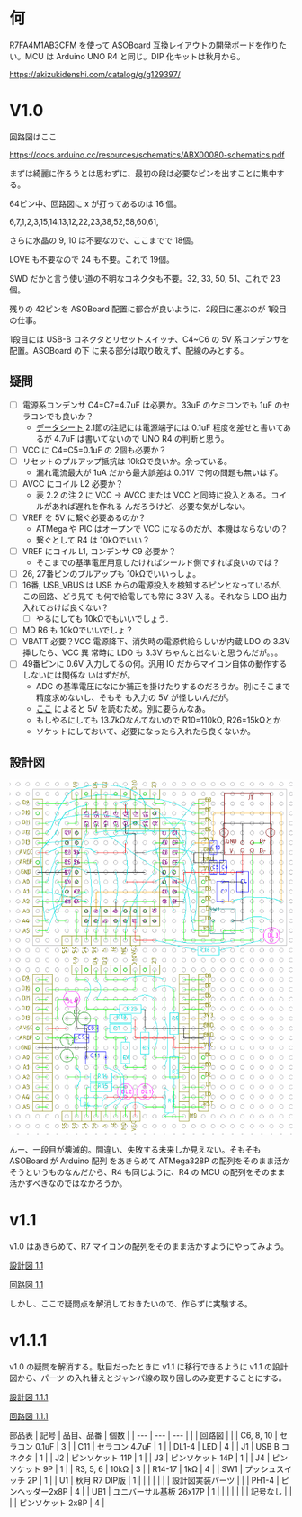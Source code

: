 # 何

R7FA4M1AB3CFM を使って ASOBoard 互換レイアウトの開発ボードを作りたい。MCU は Arduino UNO
R4 と同じ。DIP 化キットは秋月から。

https://akizukidenshi.com/catalog/g/g129397/

# V1.0

<!-- {{{ -->
回路図はここ

https://docs.arduino.cc/resources/schematics/ABX00080-schematics.pdf

まずは綺麗に作ろうとは思わずに、最初の段は必要なピンを出すことに集中する。

64ピン中、回路図に x が打ってあるのは 16 個。

6,7,1,2,3,15,14,13,12,22,23,38,52,58,60,61,

さらに水晶の 9, 10 は不要なので、ここまでで 18個。

LOVE も不要なので 24 も不要。これで 19個。

SWD だかと言う使い道の不明なコネクタも不要。32, 33, 50, 51、これで 23個。

残りの 42ピンを ASOBoard 配置に都合が良いように、2段目に運ぶのが 1段目の仕事。

1段目には USB-B コネクタとリセットスイッチ、C4~C6 の 5V 系コンデンサを配置。ASOBoard の下
に来る部分は取り敢えず、配線のみとする。
<!-- }}} -->

## 疑問

- [ ] 電源系コンデンサ C4=C7=4.7uF は必要か。33uF のケミコンでも 1uF のセラコンでも良いか？
  - [データシート](https://www.renesas.com/ja/document/dst/ra4m1-group-datasheet?r=1054146)
    2.1節の注記には電源端子には 0.1uF 程度を差せと書いてあるが 4.7uF は書いてないので UNO
    R4 の判断と思う。
- [ ] VCC に C4=C5=0.1uF の 2個も必要か？
- [ ] リセットのプルアップ抵抗は 10kΩで良いか。余っている。
  - 漏れ電流最大が 1uA だから最大誤差は 0.01V で何の問題も無いはず。
- [ ] AVCC にコイル L2 必要か？
  - 表 2.2 の注 2 に VCC → AVCC または VCC と同時に投入とある。コイルがあれば遅れを作れる
    んだろうけど、必要な気がしない。
- [ ] VREF を 5V に繋ぐ必要あるのか？
  - ATMega や PIC はオープンで VCC になるのだが、本機はならないの？
  - 繋ぐとして R4 は 10kΩでいい？
- [ ] VREF にコイル L1, コンデンサ C9 必要か？
  - そこまでの基準電圧用意したければシールド側ですれば良いのでは？
- [ ] 26, 27番ピンのプルアップも 10kΩでいいっしょ。
- [ ] 16番, USB_VBUS は USB からの電源投入を検知するピンとなっているが、この回路、どう見て
  も何で給電しても常に 3.3V 入る。それなら LDO 出力入れておけば良くない？
  - [ ] やるにしても 10kΩでもいいでしょう.
- [ ] MD R6 も 10kΩでいいでしょ？
- [ ] VBATT 必要？VCC 電源降下、消失時の電源供給らしいが内蔵 LDO の 3.3V 挿したら、VCC 異
  常時に LDO も 3.3V ちゃんと出ないと思うんだが。。。
- [ ] 49番ピンに 0.6V 入力してるの何。汎用 IO だからマイコン自体の動作するしないには関係な
  いはずだが。
  - ADC の基準電圧になにか補正を掛けたりするのだろうか。別にそこまで精度求めないし、そもそ
    も入力の 5V が怪しいんだが。
  - [ここ](http://www.technoblogy.com/show?4JVF) によると 5V を読むため。別に要らんなあ。
  - もしやるにしても 13.7kΩなんてないので R10=110kΩ, R26=15kΩとか
  - ソケットにしておいて、必要になったら入れたら良くないか。

## 設計図

![設計図1.0](./figure/ASOBoardR4_1.0.png)

んー、一段目が壊滅的。間違い、失敗する未来しか見えない。そもそも ASOBoard が Arduino 配列
をあきらめて ATMega328P の配列をそのまま活かそうというものなんだから、R4 も同じように、R4
の MCU の配列をそのまま活かずべきなのではなかろうか。

# v1.1

v1.0 はあきらめて、R7 マイコンの配列をそのまま活かすようにやってみよう。

[設計図 1.1](./librecad/ASOBoardR4_1.1.pdf)

[回路図 1.1](./kicad/ASOBoardR4_v1.1/ASOBoardR4_v1.1.pdf)

しかし、ここで疑問点を解消しておきたいので、作らずに実験する。

# v1.1.1

v1.0 の疑問を解消する。駄目だったときに v1.1 に移行できるように v1.1 の設計図から、パーツ
の入れ替えとジャンパ線の取り回しのみ変更することにする。

[設計図 1.1.1](./librecad/ASOBoardR4_1.1.1.dxf)

[回路図 1.1.1](./kicad/ASOBoardR4_v1.1.1/ASOBoardR4_v1.1.1.pdf)

部品表
| 記号      | 品目、品番              | 個数 |
| ---       | ---                     | ---  |
|           | 回路図                  |      |
| C6, 8, 10 | セラコン 0.1uF          | 3    |
| C11       | セラコン 4.7uF          | 1    |
| DL1-4     | LED                     | 4    |
| J1        | USB B コネクタ          | 1    |
| J2        | ピンソケット 11P        | 1    |
| J3        | ピンソケット 14P        | 1    |
| J4        | ピンソケット 9P         | 1    |
| R3, 5, 6  | 10kΩ                   | 3    |
| R14-17    | 1kΩ                    | 4    |
| SW1       | プッシュスイッチ 2P     | 1    |
| U1        | 秋月 R7 DIP版           | 1    |
|           |                         |      |
|           | 設計図実装パーツ        |      |
| PH1-4     | ピンヘッダー2x8P        | 4    |
| UB1       | ユニバーサル基板 26x17P | 1    |
|           |                         |      |
|           | 記号なし                |      |
|           | ピンソケット 2x8P       | 4    |


